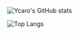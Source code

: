 

![Ycaro's GitHub stats](https://github-readme-stats.vercel.app/api?username=ycaro0110&theme=dark&show_icons=true) 

![Top Langs](https://github-readme-stats.vercel.app/api/top-langs/?username=ycaro0110&hide_progress=true)
